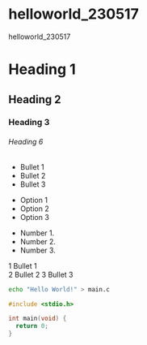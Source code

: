 # helloworld_230517
helloworld_230517

# Heading 1
## Heading 2
### Heading 3
###### Heading 6

- Bullet 1
- Bullet 2
- Bullet 3

+ Option 1
+ Option 2
+ Option 3

* Number 1.
* Number 2.
* Number 3.

1 Bullet 1<br>
2 Bullet 2
3 Bullet 3

```bash
echo "Hello World!" > main.c
```

```c
#include <stdio.h>

int main(void) {
  return 0;
}
```

